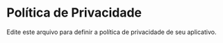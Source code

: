 # Política de Privacidade

Edite este arquivo para definir a política de privacidade de seu aplicativo.
